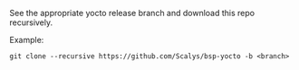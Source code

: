 See the appropriate yocto release branch and download this repo recursively.

Example:
```
git clone --recursive https://github.com/Scalys/bsp-yocto -b <branch>
```

